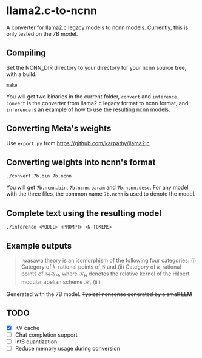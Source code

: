 # llama2.c-to-ncnn

A converter for llama2.c legacy models to ncnn models. Currently, this is only tested on the 7B model.

## Compiling

Set the NCNN_DIR directory to your directory for your ncnn source tree, with a build.

```
make
```

You will get two binaries in the current folder, `convert` and `inference`. `convert` is the converter from llama2.c legacy format to ncnn format, and `inference` is an example of how to use the resulting ncnn models.

## Converting Meta's weights

Use `export.py` from <https://github.com/karpathy/llama2.c>.

## Converting weights into ncnn's format

```
./convert 7b.bin 7b.ncnn
```

You will get `7b.ncnn.bin`, `7b.ncnn.param` and `7b.ncnn.desc`. For any model with the three files, the common name `7b.ncnn` is used to denote the model.

## Complete text using the resulting model

```
./inference <MODEL> <PROMPT> <N-TOKENS>
```

## Example outputs

> Iwasawa theory is an isomorphism of the following four categories: (i) Category of $k$-rational points of $\mathcal{G}$ and (ii) Category of $k$-rational points of $\mathcal{G}/\mathcal{K}_H$, where $\mathcal{K}_H$ denotes the relative kernel of the Hilbert modular abelian scheme $\mathcal{H}$, (iii)

Generated with the 7B model. <del>Typical nonsense generated by a small LLM</del>

## TODO

- [X] KV cache
- [ ] Chat completion support
- [ ] int8 quantization
- [ ] Reduce memory usage during conversion
